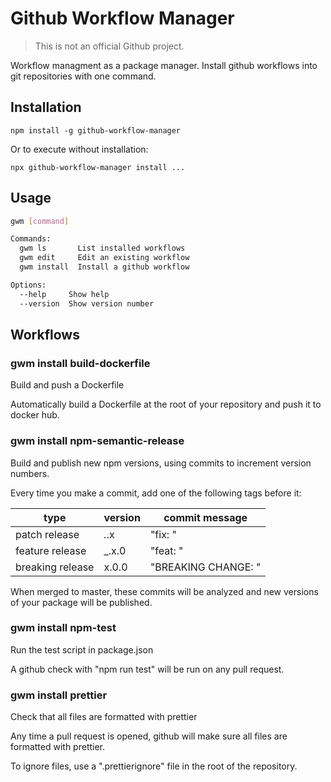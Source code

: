 # Github Workflow Manager

> This is not an official Github project.

Workflow managment as a package manager. Install github workflows into
git repositories with one command.

## Installation

`npm install -g github-workflow-manager`

Or to execute without installation:

`npx github-workflow-manager install ...`

## Usage

<!-- GENERATED_HELP_OUTPUT_SECTION_START -->
```bash
gwm [command]

Commands:
  gwm ls       List installed workflows
  gwm edit     Edit an existing workflow
  gwm install  Install a github workflow

Options:
  --help     Show help                                                 [boolean]
  --version  Show version number                                       [boolean]
```
<!-- GENERATED_HELP_OUTPUT_SECTION_END -->


<!-- GENERATED_WORKFLOWS_SECTION_START -->
## Workflows

### gwm install build-dockerfile

Build and push a Dockerfile

Automatically build a Dockerfile at the root of your repository and
push it to docker hub.

### gwm install npm-semantic-release

Build and publish new npm versions, using commits to increment version numbers.

Every time you make a commit, add one of the following tags before it:

type             | version | commit message
-----------------|---------|-----------------------------------
patch release    |  _._.x  | "fix: <some message>"
feature release  |  _.x.0  | "feat: <some message>"
breaking release |  x.0.0  | "BREAKING CHANGE: <some message>"

When merged to master, these commits will be analyzed and new versions of
your package will be published.

### gwm install npm-test

Run the test script in package.json

A github check with "npm run test" will be run on any pull request.

### gwm install prettier

Check that all files are formatted with prettier

Any time a pull request is opened, github will make sure all files are formatted with prettier.

To ignore files, use a ".prettierignore" file in the root of the repository.
<!-- GENERATED_WORKFLOWS_SECTION_END -->

